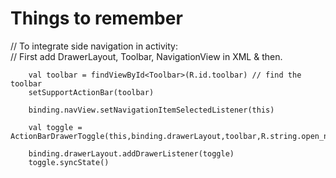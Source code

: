 # Things to remember
// To integrate side navigation in activity: </br>
// First add DrawerLayout, Toolbar, NavigationView in XML & then.</br>

        val toolbar = findViewById<Toolbar>(R.id.toolbar) // find the toolbar
        setSupportActionBar(toolbar)

        binding.navView.setNavigationItemSelectedListener(this)

        val toggle = ActionBarDrawerToggle(this,binding.drawerLayout,toolbar,R.string.open_nav,R.string.close_nav)

        binding.drawerLayout.addDrawerListener(toggle)
        toggle.syncState()
